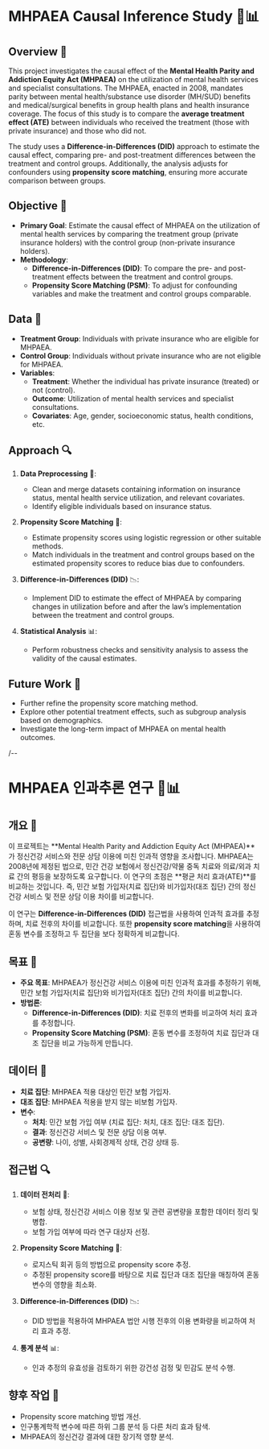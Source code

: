 # MHPAEA Causal Inference Study 🧠📊

## Overview 🌟
This project investigates the causal effect of the **Mental Health Parity and Addiction Equity Act (MHPAEA)** on the utilization of mental health services and specialist consultations. The MHPAEA, enacted in 2008, mandates parity between mental health/substance use disorder (MH/SUD) benefits and medical/surgical benefits in group health plans and health insurance coverage. The focus of this study is to compare the **average treatment effect (ATE)** between individuals who received the treatment (those with private insurance) and those who did not. 

The study uses a **Difference-in-Differences (DID)** approach to estimate the causal effect, comparing pre- and post-treatment differences between the treatment and control groups. Additionally, the analysis adjusts for confounders using **propensity score matching**, ensuring more accurate comparison between groups.

## Objective 🎯
- **Primary Goal**: Estimate the causal effect of MHPAEA on the utilization of mental health services by comparing the treatment group (private insurance holders) with the control group (non-private insurance holders).
- **Methodology**: 
  - **Difference-in-Differences (DID)**: To compare the pre- and post-treatment effects between the treatment and control groups.
  - **Propensity Score Matching (PSM)**: To adjust for confounding variables and make the treatment and control groups comparable.

## Data 📑
- **Treatment Group**: Individuals with private insurance who are eligible for MHPAEA.
- **Control Group**: Individuals without private insurance who are not eligible for MHPAEA.
- **Variables**:
  - **Treatment**: Whether the individual has private insurance (treated) or not (control).
  - **Outcome**: Utilization of mental health services and specialist consultations.
  - **Covariates**: Age, gender, socioeconomic status, health conditions, etc.

## Approach 🔍
1. **Data Preprocessing** 🧹:
   - Clean and merge datasets containing information on insurance status, mental health service utilization, and relevant covariates.
   - Identify eligible individuals based on insurance status.

2. **Propensity Score Matching** 🔄:
   - Estimate propensity scores using logistic regression or other suitable methods.
   - Match individuals in the treatment and control groups based on the estimated propensity scores to reduce bias due to confounders.

3. **Difference-in-Differences (DID)** 📉:
   - Implement DID to estimate the effect of MHPAEA by comparing changes in utilization before and after the law’s implementation between the treatment and control groups.

4. **Statistical Analysis** 📊:
   - Perform robustness checks and sensitivity analysis to assess the validity of the causal estimates.

## Future Work 🚀
- Further refine the propensity score matching method.
- Explore other potential treatment effects, such as subgroup analysis based on demographics.
- Investigate the long-term impact of MHPAEA on mental health outcomes.

/--

# MHPAEA 인과추론 연구 🧠📊

## 개요 🌟
이 프로젝트는 **Mental Health Parity and Addiction Equity Act (MHPAEA)**가 정신건강 서비스와 전문 상담 이용에 미친 인과적 영향을 조사합니다. MHPAEA는 2008년에 제정된 법으로, 민간 건강 보험에서 정신건강/약물 중독 치료와 의료/외과 치료 간의 평등을 보장하도록 요구합니다. 이 연구의 초점은 **평균 처리 효과(ATE)**를 비교하는 것입니다. 즉, 민간 보험 가입자(치료 집단)와 비가입자(대조 집단) 간의 정신건강 서비스 및 전문 상담 이용 차이를 비교합니다.

이 연구는 **Difference-in-Differences (DID)** 접근법을 사용하여 인과적 효과를 추정하며, 치료 전후의 차이를 비교합니다. 또한 **propensity score matching**을 사용하여 혼동 변수를 조정하고 두 집단을 보다 정확하게 비교합니다.

## 목표 🎯
- **주요 목표**: MHPAEA가 정신건강 서비스 이용에 미친 인과적 효과를 추정하기 위해, 민간 보험 가입자(치료 집단)와 비가입자(대조 집단) 간의 차이를 비교합니다.
- **방법론**: 
  - **Difference-in-Differences (DID)**: 치료 전후의 변화를 비교하여 처리 효과를 추정합니다.
  - **Propensity Score Matching (PSM)**: 혼동 변수를 조정하여 치료 집단과 대조 집단을 비교 가능하게 만듭니다.

## 데이터 📑
- **치료 집단**: MHPAEA 적용 대상인 민간 보험 가입자.
- **대조 집단**: MHPAEA 적용을 받지 않는 비보험 가입자.
- **변수**:
  - **처치**: 민간 보험 가입 여부 (치료 집단: 처치, 대조 집단: 대조 집단).
  - **결과**: 정신건강 서비스 및 전문 상담 이용 여부.
  - **공변량**: 나이, 성별, 사회경제적 상태, 건강 상태 등.

## 접근법 🔍
1. **데이터 전처리** 🧹:
   - 보험 상태, 정신건강 서비스 이용 정보 및 관련 공변량을 포함한 데이터 정리 및 병합.
   - 보험 가입 여부에 따라 연구 대상자 선정.

2. **Propensity Score Matching** 🔄:
   - 로지스틱 회귀 등의 방법으로 propensity score 추정.
   - 추정된 propensity score를 바탕으로 치료 집단과 대조 집단을 매칭하여 혼동 변수의 영향을 최소화.

3. **Difference-in-Differences (DID)** 📉:
   - DID 방법을 적용하여 MHPAEA 법안 시행 전후의 이용 변화량을 비교하여 처리 효과 추정.

4. **통계 분석** 📊:
   - 인과 추정의 유효성을 검토하기 위한 강건성 검정 및 민감도 분석 수행.

## 향후 작업 🚀
- Propensity score matching 방법 개선.
- 인구통계학적 변수에 따른 하위 그룹 분석 등 다른 처리 효과 탐색.
- MHPAEA의 정신건강 결과에 대한 장기적 영향 분석.
